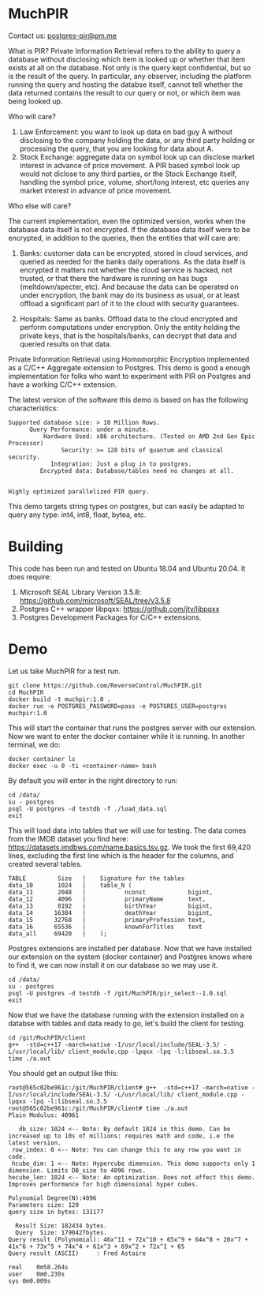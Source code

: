 # MuchPIR

Contact us: postgres-pir@pm.me 


What is PIR? Private Information Retrieval refers to the ability to query a database without disclosing which item is looked up or whether that item exists at all on the database. Not only is the query kept confidential, but so is the result of the query. In particular, any observer, including the platform running the query and hosting the databse itself, cannot tell whether the data returned contains the result to our query or not, or which item was being looked up. 


Who will care?


1. Law Enforcement: you want to look up data on bad guy A without disclosing to the company holding the data, or any third party holding or processing the query, that you are looking for data about A.
2. Stock Exchange: aggregate data on symbol look up can disclose market interest in advance of price movement. A PIR based symbol look up would not diclose to any third parties, or the Stock Exchange itself, handling the symbol price, volume, short/long interest, etc queries any market interest in advance of price movement.


Who else will care?

The current implementation, even the optimized version, works when the database data itself is not encrypted. If the database data itself were to be encrypted, in addition to the queries, then the entities that will care are:

1. Banks: customer data can be encrypted, stored in cloud services, and queried as needed for the banks daily operations. As the data itself is encrypted it matters not whether the cloud service is hacked, not trusted, or that there the hardware is running on has bugs (meltdown/specter, etc). And because the data can be operated on under encryption, the bank may do its business as usual, or at least offload a significant part of it to the cloud with security guarantees.

2. Hospitals: Same as banks. Offload data to the cloud encrypted and perform computations under encryption. Only the entity holding the private keys, that is the hospitals/banks, can decrypt that data and queried results on that data.

Private Information Retrieval using Homomorphic Encryption implemented as a C/C++ Aggregate extension to Postgres. This demo is good a enough implementation for folks who want to experiment with PIR on Postgres and have a working C/C++ extension.

The latest version of the software this demo is based on has the following characteristics:

```
Supported database size: > 10 Million Rows.
      Query Performance: under a minute.
          Hardware Used: x86 architecture. (Tested on AMD 2nd Gen Epic Processor)
               Security: >= 128 bits of quantum and classical security.
            Integration: Just a plug in to postgres.
         Encrypted data: Database/tables need no changes at all.


Highly optimized parallelized PIR query.
```

This demo targets string types on postgres, but can easily be adapted to query any type: int4, int8, float, bytea, etc.

# Building

This code has been run and tested on Ubuntu 18.04 and Ubuntu 20.04. It does require:

1. Microsoft SEAL Library Version 3.5.8: https://github.com/microsoft/SEAL/tree/v3.5.8
2. Postgres C++ wrapper libpqxx: https://github.com/jtv/libpqxx
3. Postgres Development Packages for C/C++ extensions.

# Demo

Let us take MuchPIR for a test run.

```
git clone https://github.com/ReverseControl/MuchPIR.git
cd MuchPIR
docker build -t muchpir:1.0 .
docker run -e POSTGRES_PASSWORD=pass -e POSTGRES_USER=postgres  muchpir:1.0
```

This will start the container that runs the postgres server with our extension. Now we want to enter the docker container while it is running. In another terminal, we do:

```
docker container ls
docker exec -u 0 -ti <container-name> bash
```

By default you will enter in the right directory to run: 

```
cd /data/
su - postgres
psql -U postgres -d testdb -f ./load_data.sql
exit
```

This will load data into tables that we will use for testing. The data comes from the IMDB dataset you 
find here: https://datasets.imdbws.com/name.basics.tsv.gz. We took the first 69,420 lines, excluding the first 
line which is the header for the columns, and created several tables.

```
TABLE         Size   |    Signature for the tables
data_10       1024   |    table_N (
data_11       2048   |           nconst            bigint,
data_12       4096   |           primaryName       text,
data_13       8192   |           birthYear         bigint,
data_14      16384   |           deathYear         bigint,
data_15      32768   |           primaryProfession text,
data_16      65536   |           knownForTitles    text  
data_all     69420   |    ); 
```

Postgres extensions are installed per database. Now that we have installed our extension on the system 
(docker container) and Postgres knows where to find it, we can now install it on our database so we 
may use it.

```
cd /data/
su - postgres
psql -U postgres -d testdb -f /git/MuchPIR/pir_select--1.0.sql
exit
```

Now that we have the database running with the extension installed on a databse with tables and data
ready to go, let's build the client for testing.

```
cd /git/MuchPIR/client
g++  -std=c++17 -march=native -I/usr/local/include/SEAL-3.5/ -L/usr/local/lib/ client_module.cpp -lpqxx -lpq -l:libseal.so.3.5
time ./a.out
```

You should get an output like this:

```
root@565c02be961c:/git/MuchPIR/client# g++  -std=c++17 -march=native -I/usr/local/include/SEAL-3.5/ -L/usr/local/lib/ client_module.cpp -lpqxx -lpq -l:libseal.so.3.5
root@565c02be961c:/git/MuchPIR/client# time ./a.out 
Plain Modulus: 40961

   db_size: 1024 <-- Note: By default 1024 in this demo. Can be increased up to 10s of millions: requires math and code, i.e the latest version. 
 row_index: 0 <-- Note: You can change this to any row you want in code.
 hcube_dim: 1 <-- Note: Hypercube dimension. This demo supports only 1 dimension. Limits DB_size to 4096 rows.
hecube_len: 1024 <-- Note: An optimization. Does not affect this demo. Improves performance for high dimensional hyper cubes.

Polynomial Degree(N):4096
Parameters size: 129
query size in bytes: 131177

  Result Size: 182434 bytes.
  Query  Size: 1790427bytes.
Query result (Polynomial): 46x^11 + 72x^10 + 65x^9 + 64x^8 + 20x^7 + 41x^6 + 73x^5 + 74x^4 + 61x^3 + 69x^2 + 72x^1 + 65
Query result (ASCII)     : Fred Astaire

real	0m58.264s
user	0m0.230s
sys	0m0.009s
```



